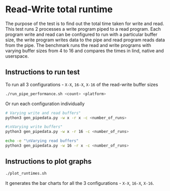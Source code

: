# Read-Write total runtime

The purpose of the test is to find out the total time taken for write and read. This test runs 2 processes a write program piped to a read program. Each program write and read can be configured to run with a particular buffer size, the write program writes data to the pipe and read program reads data from the pipe. The benchmark runs the read and write programs with varying buffer sizes from 4 to 16 and compares the times in lind, native and userspace.

## Instructions to run test

To run all 3 configurations - `X-X`, `16-X`, `X-16` of the read-write buffer sizes
```sh
./run_pipe_performance.sh <count> <platform>
```

Or run each configuration individually
```sh
# Varying write and read buffers"
python3 gen_pipedata.py -w x -r x -c <number_of_runs>

#\nVarying write buffers"
python3 gen_pipedata.py -w x -r 16 -c <number_of_runs>

echo -e "\nVarying read buffers"
python3 gen_pipedata.py -w 16 -r x -c <number_of_runs>
```

## Instructions to plot graphs

```sh
./plot_runtimes.sh
```

It generates the bar charts for all the 3 configurations - `X-X`, `16-X`, `X-16`.